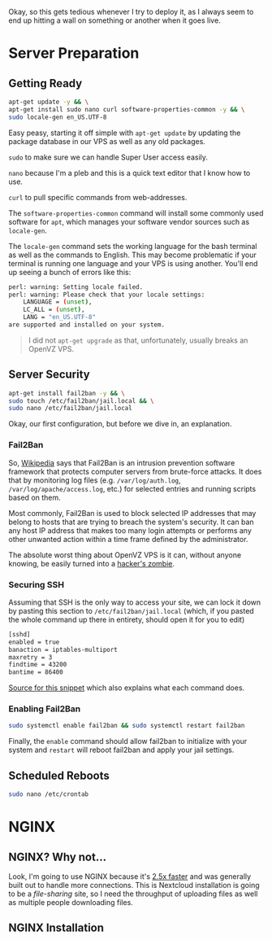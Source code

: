 Okay, so this gets tedious whenever I try to deploy it, as I always seem to end up hitting a wall on something or another when it goes live.

# Server Preparation

## Getting Ready
```bash
apt-get update -y && \
apt-get install sudo nano curl software-properties-common -y && \
sudo locale-gen en_US.UTF-8
```
Easy peasy, starting it off simple with `apt-get update` by updating the package database in our VPS as well as any old packages. 

`sudo` to make sure we can handle Super User access easily.

`nano` because I'm a pleb and this is a quick text editor that I know how to use.

`curl` to pull specific commands from web-addresses.

The `software-properties-common` command will install some commonly used software for `apt`, which manages your software vendor sources such as `locale-gen`.

The `locale-gen` command sets the working language for the bash terminal as well as the commands to English. This may become problematic if your terminal is running one language and your VPS is using another. 
You'll end up seeing a bunch of errors like this:

```bash
perl: warning: Setting locale failed.
perl: warning: Please check that your locale settings:
    LANGUAGE = (unset),
    LC_ALL = (unset),
    LANG = "en_US.UTF-8"
are supported and installed on your system.
```

> I did not `apt-get upgrade` as that, unfortunately, usually breaks an OpenVZ VPS.

## Server Security

```bash
apt-get install fail2ban -y && \
sudo touch /etc/fail2ban/jail.local && \
sudo nano /etc/fail2ban/jail.local
```
Okay, our first configuration, but before we dive in, an explanation.

### Fail2Ban

So, [Wikipedia](https://en.wikipedia.org/wiki/Fail2ban) says that Fail2Ban is an intrusion prevention software framework that protects computer servers from brute-force attacks. It does that by monitoring log files (e.g. `/var/log/auth.log`, `/var/log/apache/access.log`, etc.) for selected entries and running scripts based on them. 

Most commonly, Fail2Ban is used to block selected IP addresses that may belong to hosts that are trying to breach the system's security. It can ban any host IP address that makes too many login attempts or performs any other unwanted action within a time frame defined by the administrator.

The absolute worst thing about OpenVZ VPS is it can, without anyone knowing, be easily turned into a [hacker's zombie](https://en.wikipedia.org/wiki/Zombie_(computing)).

### Securing SSH
Assuming that SSH is the only way to access your site, we can lock it down by pasting this section to `/etc/fail2ban/jail.local` (which, if you pasted the whole command up there in entirety, should open it for you to edit)

```bash
[sshd]
enabled = true
banaction = iptables-multiport
maxretry = 3
findtime = 43200
bantime = 86400
```
[Source for this snippet](https://www.booleanworld.com/protecting-ssh-fail2ban/) which also explains what each command does.

### Enabling Fail2Ban

```bash
sudo systemctl enable fail2ban && sudo systemctl restart fail2ban
```
Finally, the `enable` command should allow fail2ban to initialize with your system and `restart` will reboot fail2ban and apply your jail settings.

## Scheduled Reboots
```bash
sudo nano /etc/crontab
```


# NGINX
## NGINX? Why not...
Look, I'm going to use NGINX because it's [2.5x faster](https://www.eschrade.com/page/performance-of-apache-2-4-with-the-event-mpm-compared-to-nginx/) and was generally built out to handle more connections. This is Nextcloud installation is going to be a *file-sharing* site, so I need the throughput of uploading files as well as multiple people downloading files.

## NGINX Installation
